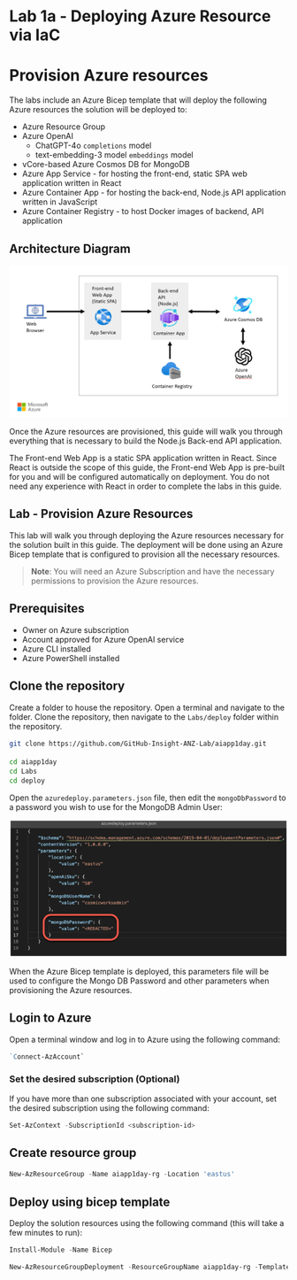 # Lab 1a - Deploying Azure Resource via IaC

# Provision Azure resources

The labs include an Azure Bicep template that will deploy the following Azure resources the solution will be deployed to:

- Azure Resource Group
- Azure OpenAI
  - ChatGPT-4o `completions` model
  - text-embedding-3 model `embeddings` model
- vCore-based Azure Cosmos DB for MongoDB
- Azure App Service - for hosting the front-end, static SPA web application written in React
- Azure Container App - for hosting the back-end, Node.js API application written in JavaScript
- Azure Container Registry - to host Docker images of backend, API application

## Architecture Diagram

![Solution architecture diagram showing how the Azure services deployed are connected](media/architecture.jpg)

Once the Azure resources are provisioned, this guide will walk you through everything that is necessary to build the Node.js Back-end API application.

The Front-end Web App is a static SPA application written in React. Since React is outside the scope of this guide, the Front-end Web App is pre-built for you and will be configured automatically on deployment. You do not need any experience with React in order to complete the labs in this guide.

## Lab - Provision Azure Resources

This lab will walk you through deploying the Azure resources necessary for the solution built in this guide. The deployment will be done using an Azure Bicep template that is configured to provision all the necessary resources.

> **Note**: You will need an Azure Subscription and have the necessary permissions to provision the Azure resources.

## Prerequisites

- Owner on Azure subscription
- Account approved for Azure OpenAI service
- Azure CLI installed
- Azure PowerShell installed

## Clone the repository

Create a folder to house the repository. Open a terminal and navigate to the folder. Clone the repository, then navigate to the `Labs/deploy` folder within the repository.

```bash
git clone https://github.com/GitHub-Insight-ANZ-Lab/aiapp1day.git

cd aiapp1day
cd Labs
cd deploy
```

Open the `azuredeploy.parameters.json` file, then edit the `mongoDbPassword` to a password you wish to use for the MongoDB Admin User:

![editing the azuredeploy.parameters.json file with mongoDBPassword parameter highlighted](images/editor-azuredeploy-parameters-json-password.png)

When the Azure Bicep template is deployed, this parameters file will be used to configure the Mongo DB Password and other parameters when provisioning the Azure resources.

## Login to Azure

Open a terminal window and log in to Azure using the following command:

```Powershell
`Connect-AzAccount`
```

### Set the desired subscription (Optional)

If you have more than one subscription associated with your account, set the desired subscription using the following command:

```Powershell
Set-AzContext -SubscriptionId <subscription-id>
```

## Create resource group

```Powershell
New-AzResourceGroup -Name aiapp1day-rg -Location 'eastus'
```

## Deploy using bicep template

Deploy the solution resources using the following command (this will take a few minutes to run):

```Powershell
Install-Module -Name Bicep
```

```Powershell
New-AzResourceGroupDeployment -ResourceGroupName aiapp1day-rg -TemplateFile .\azuredeploy.bicep -TemplateParameterFile .\azuredeploy.parameters.json -c
```
